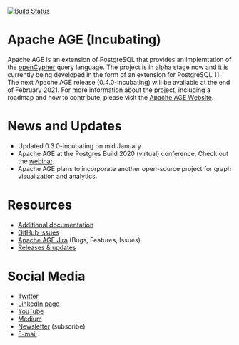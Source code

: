 [![Build Status](https://travis-ci.com/apache/incubator-age.svg?branch=master)](https://travis-ci.com/bitnine-oss/agensgraph-ext)
# Apache AGE (Incubating)
Apache AGE is an extension of PostgreSQL that provides an implemtation of the [openCypher](https://www.opencypher.org/) query language.
The project is in alpha stage now and it is currently being developed in the form of an extension for PostgreSQL 11.
The next Apache AGE release (0.4.0-incubating) will be available at the end of February 2021.
For more information about the project, including a roadmap and how to contribute, please visit the [Apache AGE Website](https://age.apache.org/#).

# News and Updates
- Updated 0.3.0-incubating on mid January.
- Apache AGE at the Postgres Build 2020 (virtual) conference, Check out the [webinar](https://bitnine.net/blog-agens-solution/apache-age-postgres-build-2020-review/).
- Apache AGE plans to incorporate another open-source project for graph visualization and analytics.

# Resources 
 - [Additional documentation](https://bitnine.net/blog-agens-solution/apache-age/grow-apache-age-contributors-welcome/)
 - [GitHub Issues](https://github.com/apache/incubator-age/issues)
 - [Apache AGE Jira](https://issues.apache.org/jira/projects/AGE/issues/AGE-5?filter=allopenissues) (Bugs, Features, Issues) 
 - [Releases & updates](https://github.com/apache/incubator-age/releases)

# Social Media
 - [Twitter](https://twitter.com/apache_age)
 - [LinkedIn page](https://www.linkedin.com/showcase/apache-age)
 - [YouTube](https://www.youtube.com/channel/UCBJNYamALEqrfxiOCgYyP2g)
 - [Medium](https://apache-age.medium.com/)
 - [Newsletter](https://bitnine.net/subscribe/) (subscribe)
 - [E-mail](agens@bitnine.net)
